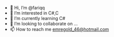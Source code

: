 - 👋 Hi, I’m @fariqq
- 👀 I’m interested in C#,C
- 🌱 I’m currently learning C#
- 💞️ I’m looking to collaborate on ...
- 📫 How to reach me emregold_46@hotmail.com

<!---
fariqq/fariqq is a ✨ special ✨ repository because its `README.md` (this file) appears on your GitHub profile.
You can click the Preview link to take a look at your changes.
--->
